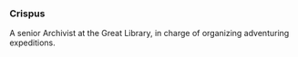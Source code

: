 ### Crispus

A senior Archivist at the Great Library, in charge of organizing adventuring expeditions. 
